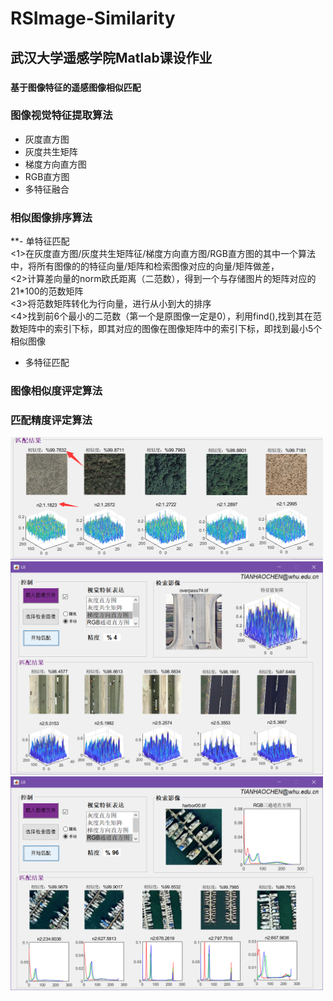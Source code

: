 # RSImage-Similarity
## 武汉大学遥感学院Matlab课设作业 
### `基于图像特征的遥感图像相似匹配`
### 图像视觉特征提取算法  
- 灰度直方图
- 灰度共生矩阵
- 梯度方向直方图
- RGB直方图
- 多特征融合
### 相似图像排序算法
**- 单特征匹配  
<1>在灰度直方图/灰度共生矩阵征/梯度方向直方图/RGB直方图的其中一个算法中，将所有图像的的特征向量/矩阵和检索图像对应的向量/矩阵做差，  
<2>计算差向量的norm欧氏距离（二范数），得到一个与存储图片的矩阵对应的21*100的范数矩阵  
<3>将范数矩阵转化为行向量，进行从小到大的排序  
<4>找到前6个最小的二范数（第一个是原图像一定是0），利用find(),找到其在范数矩阵中的索引下标，即其对应的图像在图像矩阵中的索引下标，即找到最小5个相似图像  

- 多特征匹配
### 图像相似度评定算法
### 匹配精度评定算法
<img src="./interface3.png" width='500'>
<img src="./interface1.png" width='500'> 
<img src="./interface2.png" width='500'>
